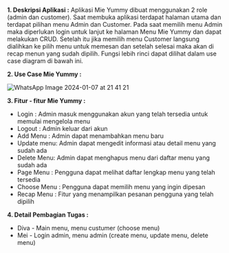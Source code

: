 **1. Deskripsi Aplikasi :**
Aplikasi Mie Yummy dibuat menggunakan 2 role (admin dan customer). Saat membuka aplikasi terdapat halaman utama dan terdapat pilihan menu Admin dan Customer. Pada saat memilih menu Admin maka diperlukan login untuk lanjut ke halaman Menu Mie Yummy dan dapat melakukan CRUD. Setelah itu jika memilih menu Customer langsung dialihkan ke pilih menu untuk memesan dan setelah selesai maka akan di recap menun yang sudah dipilih. Fungsi lebih rinci dapat dilihat dalam use case diagram di bawah ini.

**2. Use Case Mie Yummy :**

![WhatsApp Image 2024-01-07 at 21 41 21](https://github.com/divanafisyah/MieYummy/assets/114916145/fa8e1563-4694-4c5e-b41b-ed687e791080)

**3. Fitur - fitur Mie Yummy :**
- Login : Admin masuk menggunakan akun yang telah tersedia untuk memulai mengelola menu
- Logout : Admin keluar dari akun 
- Add Menu : Admin dapat menambahkan menu baru 
- Update menu: Admin dapat mengedit informasi atau detail menu yang sudah ada 
- Delete Menu: Admin dapat menghapus menu dari daftar menu yang sudah ada
- Page Menu : Pengguna dapat melihat daftar lengkap menu yang telah tersedia
- Choose Menu : Pengguna dapat memilih menu yang ingin dipesan
- Recap Menu : Fitur yang menampilkan pesanan pengguna yang telah dipilih 

**4. Detail Pembagian Tugas :**
- Diva - Main menu, menu custumer (choose menu)
- Mei - Login admin, menu admin (create menu, update menu, delete menu)
